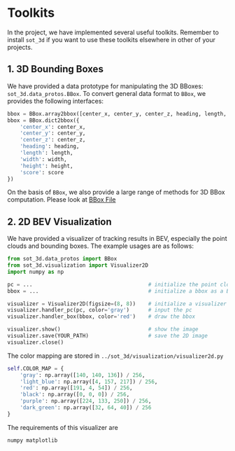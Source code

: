 # Toolkits

In the project, we have implemented several useful toolkits. Remember to install `sot_3d` if you want to use these toolkits elsewhere in other of your projects.

## 1. 3D Bounding Boxes

We have provided a data prototype for manipulating the 3D BBoxes: `sot_3d.data_protos.BBox`. To convert general data format to `BBox`, we provides the following interfaces:

```python
bbox = BBox.array2bbox([center_x, center_y, center_z, heading, length, width, height, score])
bbox = BBox.dict2bbox({
    'center_x': center_x, 
    'center_y': center_y, 
    'center_z': center_z, 
    'heading': heading, 
    'length': length, 
    'width': width, 
    'height': height, 
    'score': score
})
```

On the basis of `BBox`, we also provide a large range of methods for 3D BBox computation. Please look at [BBox File](../sot_3d/data_protos/bbox.py)

## 2. 2D BEV Visualization

We have provided a visualizer of tracking results in BEV, especially the point clouds and bounding boxes. The example usages are as follows:

```python
from sot_3d.data_protos import BBox
from sot_3d.visualization import Visualizer2D
import numpy as np

pc = ...                                     # initialize the point cloud as a N * 3 numpy array
bbox = ...                                   # initialize a bbox as a BBox instance

visualizer = Visualizer2D(figsize=(8, 8))    # initialize a visualizer
visualizer.handler_pc(pc, color='gray')      # input the pc
visualizer.handler_box(bbox, color='red')    # draw the bbox

visualizer.show()                            # show the image
visualizer.save(YOUR_PATH)                   # save the 2D image
visualizer.close()
```

The color mapping are stored in `../sot_3d/visualization/visualizer2d.py`

```python
self.COLOR_MAP = {
    'gray': np.array([140, 140, 136]) / 256,
    'light_blue': np.array([4, 157, 217]) / 256,
    'red': np.array([191, 4, 54]) / 256,
    'black': np.array([0, 0, 0]) / 256,
    'purple': np.array([224, 133, 250]) / 256, 
    'dark_green': np.array([32, 64, 40]) / 256
}
```

The requirements of this visualizer are

```
numpy matplotlib
```

